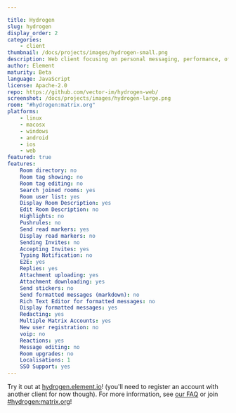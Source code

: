 ```yaml
---

title: Hydrogen
slug: hydrogen
display_order: 2
categories:
    - client
thumbnail: /docs/projects/images/hydrogen-small.png
description: Web client focusing on personal messaging, performance, offline usage and wide browser support, including mobile!
author: Element
maturity: Beta
language: JavaScript
license: Apache-2.0
repo: https://github.com/vector-im/hydrogen-web/
screenshot: /docs/projects/images/hydrogen-large.png
room: "#hydrogen:matrix.org"
platforms:
    - linux
    - macosx
    - windows
    - android
    - ios
    - web
featured: true
features:
    Room directory: no
    Room tag showing: no
    Room tag editing: no
    Search joined rooms: yes
    Room user list: yes
    Display Room Description: yes
    Edit Room Description: no
    Highlights: no
    Pushrules: no
    Send read markers: yes
    Display read markers: no
    Sending Invites: no
    Accepting Invites: yes
    Typing Notification: no
    E2E: yes
    Replies: yes
    Attachment uploading: yes
    Attachment downloading: yes
    Send stickers: no
    Send formatted messages (markdown): no
    Rich Text Editor for formatted messages: no
    Display formatted messages: yes
    Redacting: yes
    Multiple Matrix Accounts: yes
    New user registration: no
    voip: no
    Reactions: yes
    Message editing: no
    Room upgrades: no
    Localisations: 1
    SSO Support: yes
---
```


Try it out at [hydrogen.element.io](https://hydrogen.element.io)! (you'll need to register an account with another client for now though). For more information, see [our FAQ](https://github.com/vector-im/hydrogen-web/blob/master/doc/FAQ.md) or join [#hydrogen:matrix.org](https://matrix.to/#/#hydrogen:matrix.org)!
